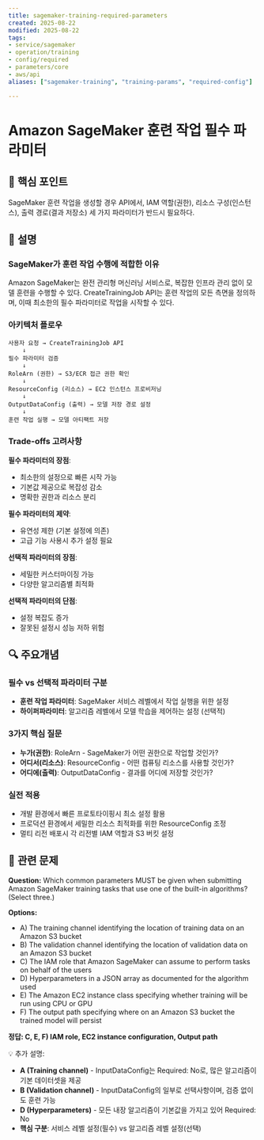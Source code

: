 ```yaml
---
title: sagemaker-training-required-parameters
created: 2025-08-22
modified: 2025-08-22
tags:
- service/sagemaker
- operation/training
- config/required
- parameters/core
- aws/api
aliases: ["sagemaker-training", "training-params", "required-config"]

---
```


# Amazon SageMaker 훈련 작업 필수 파라미터

## 🎯 핵심 포인트

SageMaker 훈련 작업을 생성할 경우 API에서, IAM 역할(권한), 리소스 구성(인스턴스), 출력 경로(결과 저장소) 세 가지 파라미터가 반드시 필요하다.

## 📝 설명

### SageMaker가 훈련 작업 수행에 적합한 이유

Amazon SageMaker는 완전 관리형 머신러닝 서비스로, 복잡한 인프라 관리 없이 모델 훈련을 수행할 수 있다. CreateTrainingJob API는 훈련 작업의 모든 측면을 정의하며, 이때 최소한의 필수 파라미터로 작업을 시작할 수 있다.

### 아키텍처 플로우

```
사용자 요청 → CreateTrainingJob API
    ↓
필수 파라미터 검증
    ↓
RoleArn (권한) → S3/ECR 접근 권한 확인
    ↓
ResourceConfig (리소스) → EC2 인스턴스 프로비저닝
    ↓
OutputDataConfig (출력) → 모델 저장 경로 설정
    ↓
훈련 작업 실행 → 모델 아티팩트 저장
```

### Trade-offs 고려사항

**필수 파라미터의 장점**:
- 최소한의 설정으로 빠른 시작 가능
- 기본값 제공으로 복잡성 감소
- 명확한 권한과 리소스 분리

**필수 파라미터의 제약**:
- 유연성 제한 (기본 설정에 의존)
- 고급 기능 사용시 추가 설정 필요

**선택적 파라미터의 장점**:
- 세밀한 커스터마이징 가능
- 다양한 알고리즘별 최적화

**선택적 파라미터의 단점**:
- 설정 복잡도 증가
- 잘못된 설정시 성능 저하 위험

## 🔍 주요개념

### 필수 vs 선택적 파라미터 구분

- **훈련 작업 파라미터**: SageMaker 서비스 레벨에서 작업 실행을 위한 설정
- **하이퍼파라미터**: 알고리즘 레벨에서 모델 학습을 제어하는 설정 (선택적)

### 3가지 핵심 질문

- **누가(권한)**: RoleArn - SageMaker가 어떤 권한으로 작업할 것인가?
- **어디서(리소스)**: ResourceConfig - 어떤 컴퓨팅 리소스를 사용할 것인가?
- **어디에(출력)**: OutputDataConfig - 결과를 어디에 저장할 것인가?

### 실전 적용

- 개발 환경에서 빠른 프로토타이핑시 최소 설정 활용
- 프로덕션 환경에서 세밀한 리소스 최적화를 위한 ResourceConfig 조정
- 멀티 리전 배포시 각 리전별 IAM 역할과 S3 버킷 설정

## 📝 관련 문제

**Question:** Which common parameters MUST be given when submitting Amazon SageMaker training tasks that use one of the built-in algorithms? (Select three.)

**Options:**

- A) The training channel identifying the location of training data on an Amazon S3 bucket
- B) The validation channel identifying the location of validation data on an Amazon S3 bucket  
- C) The IAM role that Amazon SageMaker can assume to perform tasks on behalf of the users
- D) Hyperparameters in a JSON array as documented for the algorithm used
- E) The Amazon EC2 instance class specifying whether training will be run using CPU or GPU
- F) The output path specifying where on an Amazon S3 bucket the trained model will persist

**정답: C, E, F) IAM role, EC2 instance configuration, Output path**

💡 추가 설명:

- **A (Training channel)** - InputDataConfig는 Required: No로, 많은 알고리즘이 기본 데이터셋을 제공
- **B (Validation channel)** - InputDataConfig의 일부로 선택사항이며, 검증 없이도 훈련 가능
- **D (Hyperparameters)** - 모든 내장 알고리즘이 기본값을 가지고 있어 Required: No
- **핵심 구분**: 서비스 레벨 설정(필수) vs 알고리즘 레벨 설정(선택)